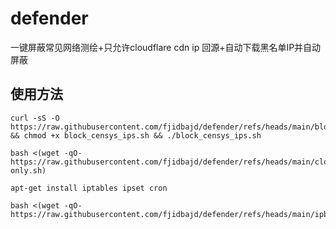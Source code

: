 # defender
一键屏蔽常见网络测绘+只允许cloudflare cdn ip 回源+自动下载黑名单IP并自动屏蔽

## 使用方法


```
curl -sS -O https://raw.githubusercontent.com/fjidbajd/defender/refs/heads/main/block_censys_ips.sh && chmod +x block_censys_ips.sh && ./block_censys_ips.sh
```

```
bash <(wget -qO- https://raw.githubusercontent.com/fjidbajd/defender/refs/heads/main/cloudflare-only.sh)
```

```
apt-get install iptables ipset cron
```

```
bash <(wget -qO- https://raw.githubusercontent.com/fjidbajd/defender/refs/heads/main/ipblocker.sh)
```
